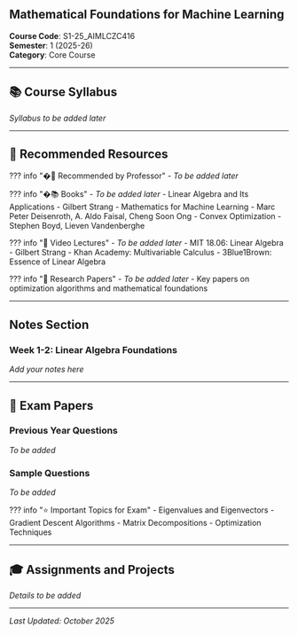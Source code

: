 ## Mathematical Foundations for Machine Learning

**Course Code**: S1-25_AIMLCZC416  
**Semester**: 1 (2025-26)  
**Category**: Core Course

---

## 📚 Course Syllabus

*Syllabus to be added later*

---

## 📖 Recommended Resources

??? info "�‍🏫 Recommended by Professor"
    - *To be added later*

??? info "�📚 Books"
    - *To be added later*
    - Linear Algebra and Its Applications - Gilbert Strang
    - Mathematics for Machine Learning - Marc Peter Deisenroth, A. Aldo Faisal, Cheng Soon Ong
    - Convex Optimization - Stephen Boyd, Lieven Vandenberghe

??? info "🎥 Video Lectures"
    - *To be added later*
    - MIT 18.06: Linear Algebra - Gilbert Strang
    - Khan Academy: Multivariable Calculus
    - 3Blue1Brown: Essence of Linear Algebra

??? info "📄 Research Papers"
    - *To be added later*
    - Key papers on optimization algorithms and mathematical foundations

---

##  Notes Section

### Week 1-2: Linear Algebra Foundations
*Add your notes here*

---

## 📄 Exam Papers

### Previous Year Questions
*To be added*

### Sample Questions
*To be added*

??? info "⭐ Important Topics for Exam"
    - Eigenvalues and Eigenvectors
    - Gradient Descent Algorithms
    - Matrix Decompositions
    - Optimization Techniques

---

## 🎓 Assignments and Projects

*Details to be added*

---

*Last Updated: October 2025*

